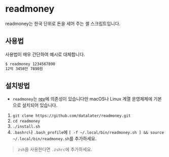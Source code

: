 # readmoney

readmoney는 한국 단위로 돈을 세어 주는 셸 스크립트입니다.

## 사용법

사용법이 매우 간단하여 예시로 대체합니다.

```sh
$ readmoney 1234567890
12억 3456만 7890원
```

## 설치방법

* `readmoney`는 [rev](https://www.freebsd.org/cgi/man.cgi?query=rev&sektion=1&apropos=0&manpath=freebsd)에 의존성이 있습니다만 macOS나 Linux 계열 운영체제에 기본으로 설치되어 있습니다.

1. `git clone https://github.com/datalater/readmoney.git`
2. `cd readmoney`
3. `./install.sh`
4. `.bashrc`나 `.bash_profile`에 `[ -f ~/.local/bin/readmoney.sh ] && source ~/.local/bin/readmoney.sh`를 추가하세요.

> `zsh`을 사용한다면 `.zshrc`에 추가하세요.
